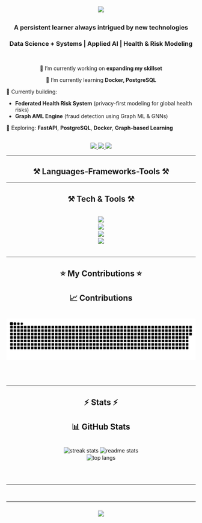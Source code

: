 <h1 align="center">
    <img src="https://readme-typing-svg.herokuapp.com/?font=Righteous&size=35&center=true&vCenter=true&width=500&height=70&duration=4000&lines=Heyy+There!+👋;+I'm+Ishaan!;" />
</h1>

<h3 align="center">A persistent learner always intrigued by new technologies</h3>
<h3 align="center">Data Science + Systems | Applied AI | Health & Risk Modeling</h3>

<br/>

<div align="center">
 
 🔭 I’m currently working on **expanding my skillset**
 
 🌱 I’m currently learning **Docker, PostgreSQL**
 
 </div>
 

🧠 Currently building:
- **Federated Health Risk System** (privacy-first modeling for global health risks)
- **Graph AML Engine** (fraud detection using Graph ML & GNNs)

🚀 Exploring: **FastAPI**, **PostgreSQL**, **Docker**, **Graph-based Learning**

</div>

<br/>

<div align="center"> 
<a href="mailto:ishaan272002@gmail.com">
<img src="https://img.shields.io/badge/Gmail-333333?style=for-the-badge&logo=gmail&logoColor=red" />
</a>
<a href="https://www.linkedin.com/in/ishaan-potle-15b0741ba/" target="_blank">
    <img src="https://img.shields.io/badge/LinkedIn-0077B5?style=for-the-badge&logo=linkedin&logoColor=white" target="_blank" />
  </a>
    <img src="https://img.shields.io/badge/LinkedIn-0077B5?style=for-the-badge&logo=linkedin&logoColor=white" />
</a>
</div>

 <hr/>
 
<h2 align="center">⚒️ Languages-Frameworks-Tools ⚒️</h2>
<hr/>

<h2 align="center">⚒️ Tech & Tools ⚒️</h2>
<br/>
<div align="center">
    <img src="https://skillicons.dev/icons?i=github,python,javascript,c,java,bootstrap,mysql" /><br>
    <img src="https://skillicons.dev/icons?i=bootstrap,html,css,vscode,figma,git,heroku,docker,postgres" /><br>
  <img src="https://skillicons.dev/icons?i=python,fastapi,docker,postgres,tensorflow,pyTorch,git,github,js,html,css" /><br>
  <img src="https://skillicons.dev/icons?i=mysql,vscode,figma,airflow,java,c" />
</div>

<br/>
<hr/>

<div align="center">
  <h2>⭐ My Contributions ⭐</h2>
  <h2>📈 Contributions</h2>
<br>
<img alt="snake eating my contributions" src="https://github.com/ishaanpotle/ishaanpotle/blob/output/github-contribution-grid-snake.svg" />
  <br/><br/><br/>
</div>

<br/>
<hr/>


<h2 align="center">⚡ Stats ⚡</h2>
<h2 align="center">📊 GitHub Stats</h2>
<br>
<div align=center>
  <img width=390 src="https://streak-stats.demolab.com/?user=ishaanpotle&count_private=true&theme=react&border_radius=10" alt="streak stats"/>
  <img width=390 src="https://github-readme-stats.vercel.app/api?username=ishaanpotle&count_private=true&show_icons=true&theme=react&rank_icon=github&border_radius=10" alt="readme stats" />
  <br/>
  <img width=325 align="center" src="https://github-readme-stats.vercel.app/api/top-langs/?username=ishaanpotle&hide=HTML&langs_count=8&layout=compact&theme=react&border_radius=10&size_weight=0.5&count_weight=0.5&exclude_repo=github-readme-stats" alt="top langs" />
</div>

<br/><br/>
<hr/>
<br/><hr/>

<h3 align="center">
    <img src="https://readme-typing-svg.herokuapp.com/?font=Righteous&size=25&center=true&vCenter=true&width=500&height=70&duration=4000&lines=Thanks+for+visiting!+✌️;+Shoot+me+a+message+on+Linkedin!;I'm+always+down+to+collab+:)">
</h3>

<br/>
